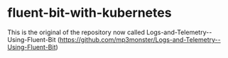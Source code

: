 # fluent-bit-with-kubernetes
This is the original of the repository now called Logs-and-Telemetry--Using-Fluent-Bit (https://github.com/mp3monster/Logs-and-Telemetry--Using-Fluent-Bit)

